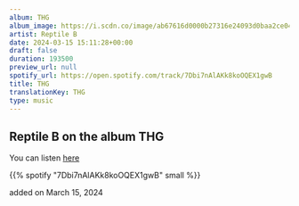 ```yaml
---
album: THG
album_image: https://i.scdn.co/image/ab67616d0000b27316e24093d0baa2ce045dfc7f
artist: Reptile B
date: 2024-03-15 15:11:28+00:00
draft: false
duration: 193500
preview_url: null
spotify_url: https://open.spotify.com/track/7Dbi7nAlAKk8koOQEX1gwB
title: THG
translationKey: THG
type: music
---
```


## Reptile B on the album THG

You can listen [here](https://open.spotify.com/track/7Dbi7nAlAKk8koOQEX1gwB)

{{% spotify "7Dbi7nAlAKk8koOQEX1gwB" small %}}

added on March 15, 2024